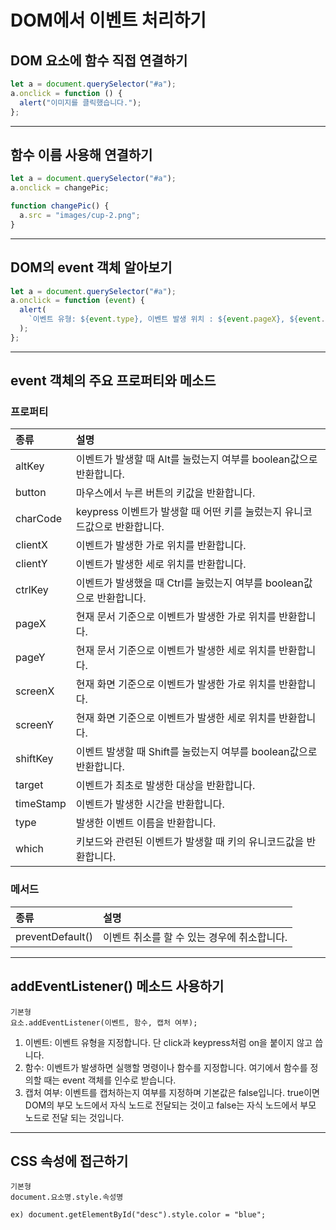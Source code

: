# DOM에서 이벤트 처리하기

## DOM 요소에 함수 직접 연결하기

```javascript
let a = document.querySelector("#a");
a.onclick = function () {
  alert("이미지를 클릭했습니다.");
};
```

---

## 함수 이름 사용해 연결하기

```javascript
let a = document.querySelector("#a");
a.onclick = changePic;

function changePic() {
  a.src = "images/cup-2.png";
}
```

---

## DOM의 event 객체 알아보기

```javascript
let a = document.querySelector("#a");
a.onclick = function (event) {
  alert(
    `이벤트 유형: ${event.type}, 이벤트 발생 위치 : ${event.pageX}, ${event.pageY}`
  );
};
```

---

## event 객체의 주요 프로퍼티와 메소드

### 프로퍼티

| 종류      | 설명                                                                      |
| :-------- | :------------------------------------------------------------------------ |
| altKey    | 이벤트가 발생할 때 Alt를 눌렀는지 여부를 boolean값으로 반환합니다.        |
| button    | 마우스에서 누른 버튼의 키값을 반환합니다.                                 |
| charCode  | keypress 이벤트가 발생할 때 어떤 키를 눌렀는지 유니코드값으로 반환합니다. |
| clientX   | 이벤트가 발생한 가로 위치를 반환합니다.                                   |
| clientY   | 이벤트가 발생한 세로 위치를 반환합니다.                                   |
| ctrlKey   | 이벤트가 발생했을 때 Ctrl를 눌렀는지 여부를 boolean값으로 반환합니다.     |
| pageX     | 현재 문서 기준으로 이벤트가 발생한 가로 위치를 반환합니다.                |
| pageY     | 현재 문서 기준으로 이벤트가 발생한 세로 위치를 반환합니다.                |
| screenX   | 현재 화면 기준으로 이벤트가 발생한 가로 위치를 반환합니다.                |
| screenY   | 현재 화면 기준으로 이벤트가 발생한 세로 위치를 반환합니다.                |
| shiftKey  | 이벤트 발생할 때 Shift를 눌렀는지 여부를 boolean값으로 반환합니다.        |
| target    | 이벤트가 최초로 발생한 대상을 반환합니다.                                 |
| timeStamp | 이벤트가 발생한 시간을 반환합니다.                                        |
| type      | 발생한 이벤트 이름을 반환합니다.                                          |
| which     | 키보드와 관련된 이벤트가 발생할 때 키의 유니코드값을 반환합니다.          |

### 메서드

| 종류             | 설명                                        |
| :--------------- | :------------------------------------------ |
| preventDefault() | 이벤트 취소를 할 수 있는 경우에 취소합니다. |

---

## addEventListener() 메소드 사용하기

```
기본형
요소.addEventListener(이벤트, 함수, 캡처 여부);
```

1. 이벤트: 이벤트 유형을 지정합니다. 단 click과 keypress처럼 on을 붙이지 않고 씁니다.
2. 함수: 이벤트가 발생하면 실행할 명령이나 함수를 지정합니다. 여기에서 함수를 정의할 때는 event 객체를 인수로 받습니다.
3. 캡처 여부: 이벤트를 캡처하는지 여부를 지정하며 기본값은 false입니다. true이면 DOM의 부모 노드에서 자식 노드로 전달되는 것이고 false는 자식 노드에서 부모 노드로 전달 되는 것입니다.

---

## CSS 속성에 접근하기

```
기본형
document.요소명.style.속성명

ex) document.getElementById("desc").style.color = "blue";
```
